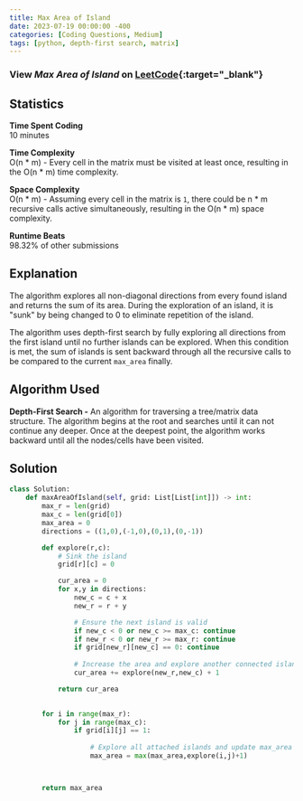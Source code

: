 ```yaml
---
title: Max Area of Island
date: 2023-07-19 00:00:00 -400
categories: [Coding Questions, Medium]
tags: [python, depth-first search, matrix]
---
```


### View *Max Area of Island* on [LeetCode](https://leetcode.com/problems/max-area-of-island/description/){:target="_blank"}  

## Statistics  

**Time Spent Coding**  
10 minutes

**Time Complexity**  
O(n * m) - Every cell in the matrix must be visited at least once, resulting in the O(n * m) time complexity.

**Space Complexity**  
O(n * m) - Assuming every cell in the matrix is `1`, there could be n * m recursive calls active simultaneously, resulting in the O(n * m) space complexity.

**Runtime Beats**  
98.32% of other submissions  

## Explanation  
The algorithm explores all non-diagonal directions from every found island and returns the sum of its area. During the exploration of an island, it is "sunk" by being changed to 0 to eliminate repetition of the island.

The algorithm uses depth-first search by fully exploring all directions from the first island until no further islands can be explored. When this condition is met, the sum of islands is sent backward through all the recursive calls to be compared to the current `max_area` finally.

## Algorithm Used  

**Depth-First Search -** An algorithm for traversing a tree/matrix data structure. 
The algorithm begins at the root and searches until it can not continue any deeper. 
Once at the deepest point, the algorithm works backward until all the nodes/cells have been visited. 

## Solution  

```python
class Solution:
    def maxAreaOfIsland(self, grid: List[List[int]]) -> int:
        max_r = len(grid)
        max_c = len(grid[0])
        max_area = 0
        directions = ((1,0),(-1,0),(0,1),(0,-1))

        def explore(r,c):
            # Sink the island
            grid[r][c] = 0

            cur_area = 0
            for x,y in directions:
                new_c = c + x
                new_r = r + y

                # Ensure the next island is valid
                if new_c < 0 or new_c >= max_c: continue
                if new_r < 0 or new_r >= max_r: continue
                if grid[new_r][new_c] == 0: continue
    
                # Increase the area and explore another connected island
                cur_area += explore(new_r,new_c) + 1

            return cur_area

        
        for i in range(max_r):
            for j in range(max_c):
                if grid[i][j] == 1:
                    
                    # Explore all attached islands and update max_area
                    max_area = max(max_area,explore(i,j)+1) 



        return max_area
```